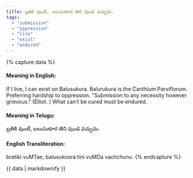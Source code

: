 ```yaml
---
title: బ్రతికి వుంటే, బలుసుకూర తిని వుండ వచ్చును.
tags:
  - "submission"
  - "oppression"
  - "live"
  - "exist"
  - "endured"
---
```


{% capture data %}
#### Meaning in English:
If I live, I can exist on Balusukura.
Balurukura is the Canthium Parviflorum.
Preferring hardship to oppression. "Submission to any necessity however grievous." (Elliot. )
What can't be cured must be endured.

#### Meaning in Telugu:
బ్రతికి వుంటే, బలుసుకూర తిని వుండ వచ్చును.

#### English Transliteration:
bratiki vuMTae, balusukoora tini vuMDa vachchunu.
{% endcapture %}

{{ data | markdownify }}

